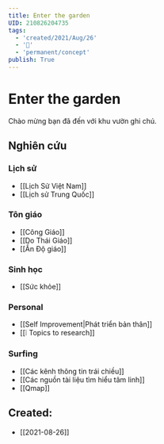 ```yaml
---
title: Enter the garden
UID: 210826204735
tags:
  - 'created/2021/Aug/26'
  - '🏡'
  - 'permanent/concept'
publish: True
---
```

# Enter the garden

Chào mừng bạn đã đến với khu vườn ghi chú.

## Nghiên cứu

### Lịch sử
- [[Lịch Sử Việt Nam]]
- [[Lịch sử Trung Quốc]]

### Tôn giáo
- [[Công Giáo]]
- [[Do Thái Giáo]]
- [[Ấn Độ giáo]]

### Sinh học
- [[Sức khỏe]]

### Personal
- [[Self Improvement|Phát triển bản thân]]
- [[❕ Topics to research]]

### Surfing
- [[Các kênh thông tin trái chiều]]
- [[Các nguồn tài liệu tìm hiểu tâm linh]]
- [[Qmap]]
## Created:
- [[2021-08-26]]
